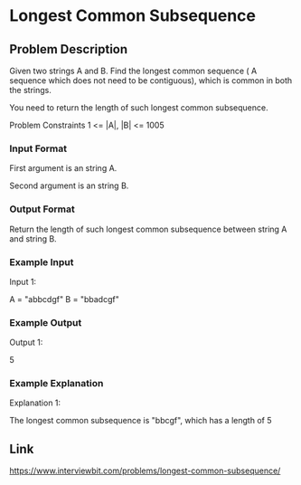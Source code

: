 # Longest Common Subsequence

## Problem Description

Given two strings A and B. Find the longest common sequence ( A sequence which does not need to be contiguous), which is common in both the strings.

You need to return the length of such longest common subsequence.



Problem Constraints
1 <= |A|, |B| <= 1005



### Input Format
First argument is an string A.

Second argument is an string B.



### Output Format
Return the length of such longest common subsequence between string A and string B.



### Example Input
Input 1:

 A = "abbcdgf"
 B = "bbadcgf"


### Example Output
Output 1:

 5


### Example Explanation
Explanation 1:

 The longest common subsequence is "bbcgf", which has a length of 5

## Link

https://www.interviewbit.com/problems/longest-common-subsequence/